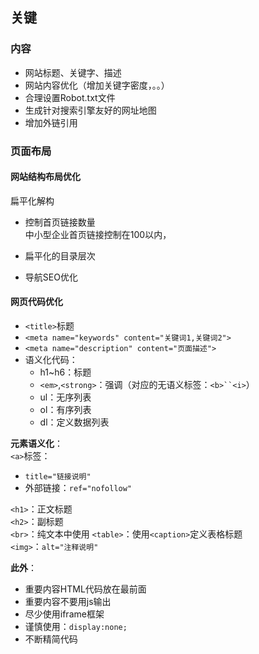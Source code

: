 ## 关键
### 内容
- 网站标题、关键字、描述
- 网站内容优化（增加关键字密度，。。）
- 合理设置Robot.txt文件
- 生成针对搜索引擎友好的网址地图
- 增加外链引用

### 页面布局
#### 网站结构布局优化
扁平化解构
- 控制首页链接数量  
中小型企业首页链接控制在100以内，

- 扁平化的目录层次
- 导航SEO优化

#### 网页代码优化
- `<title>`标题
- `<meta name="keywords" content="关键词1,关键词2">`
- `<meta name="description" content="页面描述">`
- 语义化代码：
    - h1~h6：标题
    - `<em>`,`<strong>`：强调（对应的无语义标签：`<b>``<i>`）
    - ul：无序列表
    - ol：有序列表
    - dl：定义数据列表
    
**元素语义化**：  
`<a>`标签：
- `title="链接说明"` 
- 外部链接：`ref="nofollow"`

`<h1>`：正文标题  
`<h2>`：副标题  
`<br>`：纯文本中使用
`<table>`：使用`<caption>`定义表格标题  
`<img>`：`alt="注释说明"`  

**此外**：
- 重要内容HTML代码放在最前面
- 重要内容不要用js输出
- 尽少使用iframe框架
- 谨慎使用：`display:none;`
- 不断精简代码